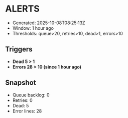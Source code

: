 # ALERTS

- Generated: 2025-10-08T08:25:13Z
- Window: 1 hour ago
- Thresholds: queue>20, retries>10, dead>1, errors>10

## Triggers
- **Dead 5 > 1**
- **Errors 28 > 10 (since 1 hour ago)**

## Snapshot
- Queue backlog: 0
- Retries: 0
- Dead: 5
- Error lines: 28
